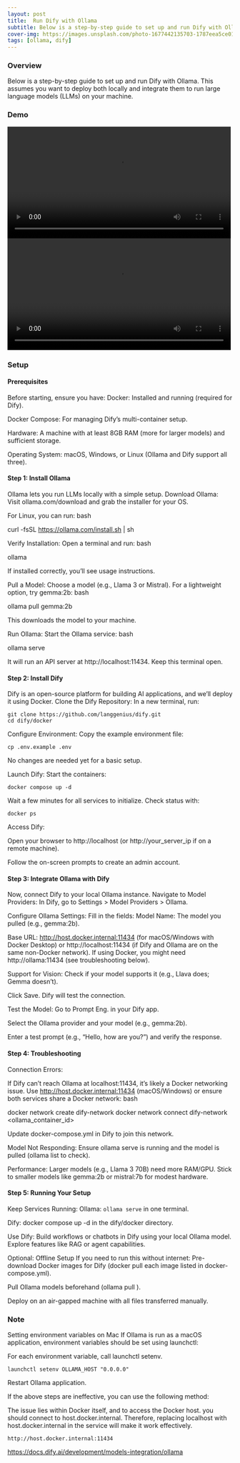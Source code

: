 ```yaml
---
layout: post
title:  Run Dify with Ollama
subtitle: Below is a step-by-step guide to set up and run Dify with Ollama. This assumes you want to deploy both locally and integrate them to run large language models (LLMs) on your machine. 
cover-img: https://images.unsplash.com/photo-1677442135703-1787eea5ce01
tags: [ollama, dify]
---
```


### Overview


Below is a step-by-step guide to set up and run Dify with Ollama. This assumes you want to deploy both locally and integrate them to run large language models (LLMs) on your machine. 


### Demo

<video width="500" controls>
  <source src="/assets/img/2025-03-13/final Screen Recording 2025-03-13 at 19.42.37.mov" type="video/mp4">
</video>


<video width="500" controls>
  <source src="/assets/img/2025-03-13/final Screen Recording 2025-03-13 at 19.53.30.mov" type="video/mp4">
</video>



### Setup 

#### Prerequisites

Before starting, ensure you have:
Docker: Installed and running (required for Dify).

Docker Compose: For managing Dify’s multi-container setup.

Hardware: A machine with at least 8GB RAM (more for larger models) and sufficient storage.

Operating System: macOS, Windows, or Linux (Ollama and Dify support all three).

####  Step 1: Install Ollama

Ollama lets you run LLMs locally with a simple setup.
Download Ollama:
Visit ollama.com/download and grab the installer for your OS.

For Linux, you can run:
bash

curl -fsSL https://ollama.com/install.sh | sh

Verify Installation:
Open a terminal and run:
bash

ollama

If installed correctly, you’ll see usage instructions.

Pull a Model:
Choose a model (e.g., Llama 3 or Mistral). For a lightweight option, try gemma:2b:
bash

ollama pull gemma:2b

This downloads the model to your machine.

Run Ollama:
Start the Ollama service:
bash

ollama serve

It will run an API server at http://localhost:11434. Keep this terminal open.

####  Step 2: Install Dify

Dify is an open-source platform for building AI applications, and we’ll deploy it using Docker.
Clone the Dify Repository:
In a new terminal, run:

```
git clone https://github.com/langgenius/dify.git
cd dify/docker
```

Configure Environment:
Copy the example environment file:

```
cp .env.example .env
```

No changes are needed yet for a basic setup.

Launch Dify:
Start the containers:

```
docker compose up -d

```

Wait a few minutes for all services to initialize. Check status with:

```
docker ps

```

Access Dify:

Open your browser to http://localhost (or http://your_server_ip if on a remote machine).

Follow the on-screen prompts to create an admin account.

####  Step 3: Integrate Ollama with Dify

Now, connect Dify to your local Ollama instance.
Navigate to Model Providers:
In Dify, go to Settings > Model Providers > Ollama.

Configure Ollama Settings:
Fill in the fields:
Model Name: The model you pulled (e.g., gemma:2b).

Base URL: http://host.docker.internal:11434 (for macOS/Windows with Docker Desktop) or http://localhost:11434 (if Dify and Ollama are on the same non-Docker network). If using Docker, you might need http://ollama:11434 (see troubleshooting below).

Support for Vision: Check if your model supports it (e.g., Llava does; Gemma doesn’t).

Click Save. Dify will test the connection.

Test the Model:
Go to Prompt Eng. in your Dify app.

Select the Ollama provider and your model (e.g., gemma:2b).

Enter a test prompt (e.g., “Hello, how are you?”) and verify the response.

#### Step 4: Troubleshooting

Connection Errors:

If Dify can’t reach Ollama at localhost:11434, it’s likely a Docker networking issue. Use http://host.docker.internal:11434 (macOS/Windows) or ensure both services share a Docker network:
bash

docker network create dify-network
docker network connect dify-network <ollama_container_id>

Update docker-compose.yml in Dify to join this network.

Model Not Responding:
Ensure ollama serve is running and the model is pulled (ollama list to check).

Performance:
Larger models (e.g., Llama 3 70B) need more RAM/GPU. Stick to smaller models like gemma:2b or mistral:7b for modest hardware.

####  Step 5: Running Your Setup

Keep Services Running:
Ollama: `ollama serve` in one terminal.

Dify: docker compose up -d in the dify/docker directory.

Use Dify:
Build workflows or chatbots in Dify using your local Ollama model. Explore features like RAG or agent capabilities.

Optional: Offline Setup
If you need to run this without internet:
Pre-download Docker images for Dify (docker pull each image listed in docker-compose.yml).

Pull Ollama models beforehand (ollama pull <model>).

Deploy on an air-gapped machine with all files transferred manually.


### Note 


Setting environment variables on Mac
If Ollama is run as a macOS application, environment variables should be set using launchctl:

For each environment variable, call launchctl setenv.


```
launchctl setenv OLLAMA_HOST "0.0.0.0"
```

Restart Ollama application.

If the above steps are ineffective, you can use the following method:

The issue lies within Docker itself, and to access the Docker host.
you should connect to host.docker.internal. Therefore, replacing localhost with host.docker.internal in the service will make it work effectively.

```
http://host.docker.internal:11434

```

https://docs.dify.ai/development/models-integration/ollama
